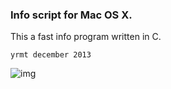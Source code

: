 ### Info script for Mac OS X.

This a fast info program written in C.

`yrmt december 2013`


![img](http://misc.saveosx.org/osxinfo.png)

